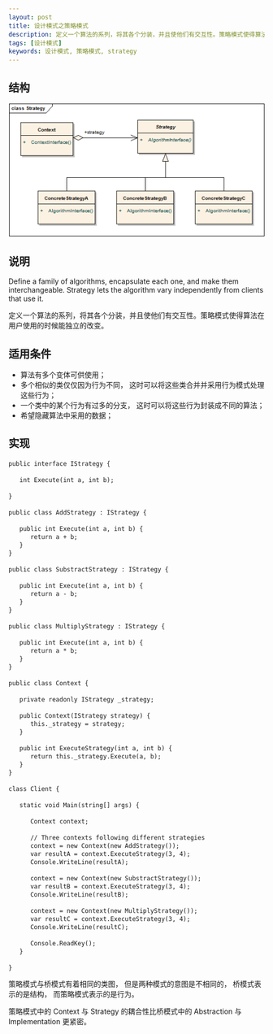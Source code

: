 ```yaml
---
layout: post
title: 设计模式之策略模式
description: 定义一个算法的系列，将其各个分装，并且使他们有交互性。策略模式使得算法在用户使用的时候能独立的改变
tags: [设计模式]
keywords: 设计模式, 策略模式, strategy
---
```


## 结构

![策略模式](/assets/post-images/strategy.png)

## 说明

Define a family of algorithms, encapsulate each one, and make them interchangeable. Strategy lets the algorithm vary independently from clients that use it.

定义一个算法的系列，将其各个分装，并且使他们有交互性。策略模式使得算法在用户使用的时候能独立的改变。

## 适用条件

- 算法有多个变体可供使用；
- 多个相似的类仅仅因为行为不同， 这时可以将这些类合并并采用行为模式处理这些行为；
- 一个类中的某个行为有过多的分支， 这时可以将这些行为封装成不同的算法；
- 希望隐藏算法中采用的数据；

## 实现

    public interface IStrategy {
    
       int Execute(int a, int b);
    
    }
    
    public class AddStrategy : IStrategy {
       
       public int Execute(int a, int b) {
          return a + b;
       }
    }
    
    public class SubstractStrategy : IStrategy {
       
       public int Execute(int a, int b) {
          return a - b;
       }
    }
    
    public class MultiplyStrategy : IStrategy {
       
       public int Execute(int a, int b) {
          return a * b;
       }
    }
    
    public class Context {
       
       private readonly IStrategy _strategy;
    
       public Context(IStrategy strategy) {
          this._strategy = strategy;
       }
    
       public int ExecuteStrategy(int a, int b) {
          return this._strategy.Execute(a, b);
       }
    }
    
    class Client {
    
       static void Main(string[] args) {
    
          Context context;
    
          // Three contexts following different strategies
          context = new Context(new AddStrategy());
          var resultA = context.ExecuteStrategy(3, 4);
          Console.WriteLine(resultA);
    
          context = new Context(new SubstractStrategy());
          var resultB = context.ExecuteStrategy(3, 4);
          Console.WriteLine(resultB);
    
          context = new Context(new MultiplyStrategy());
          var resultC = context.ExecuteStrategy(3, 4);
          Console.WriteLine(resultC);
    
          Console.ReadKey();
       }
    
    }

策略模式与桥模式有着相同的类图， 但是两种模式的意图是不相同的， 桥模式表示的是结构， 而策略模式表示的是行为。

策略模式中的 Context 与 Strategy 的耦合性比桥模式中的 Abstraction 与 Implementation 更紧密。